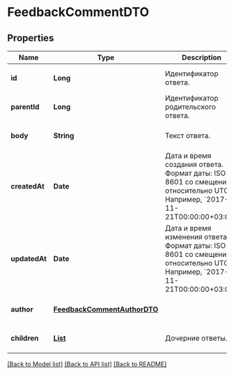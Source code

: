 # FeedbackCommentDTO
## Properties

| Name | Type | Description | Notes |
|------------ | ------------- | ------------- | -------------|
| **id** | **Long** | Идентификатор ответа. | [optional] [default to null] |
| **parentId** | **Long** | Идентификатор родительского ответа. | [optional] [default to null] |
| **body** | **String** | Текст ответа. | [optional] [default to null] |
| **createdAt** | **Date** | Дата и время создания ответа.  Формат даты: ISO 8601 со смещением относительно UTC. Например, &#x60;2017-11-21T00:00:00+03:00&#x60;.  | [optional] [default to null] |
| **updatedAt** | **Date** | Дата и время изменения ответа.  Формат даты: ISO 8601 со смещением относительно UTC. Например, &#x60;2017-11-21T00:00:00+03:00&#x60;.  | [optional] [default to null] |
| **author** | [**FeedbackCommentAuthorDTO**](FeedbackCommentAuthorDTO.md) |  | [optional] [default to null] |
| **children** | [**List**](FeedbackCommentDTO.md) | Дочерние ответы. | [optional] [default to null] |

[[Back to Model list]](../README.md#documentation-for-models) [[Back to API list]](../README.md#documentation-for-api-endpoints) [[Back to README]](../README.md)

